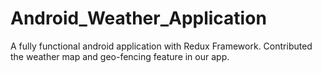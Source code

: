 # Android_Weather_Application
A  fully functional android application with Redux Framework. Contributed the weather map and geo-fencing feature in our app.
